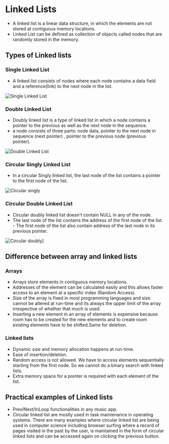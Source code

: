 # Linked Lists

- A linked list is a linear data structure, in which the elements are not stored at contiguous memory locations.
- Linked List can be defined as collection of objects called nodes that are randomly stored in the memory.

## Types of Linked lists

### Single Linked List

- A linked list consists of nodes where each node contains a data field and a reference(link) to the next node in the list.

![Single Linked List](https://static.javatpoint.com/ds/images/linked-list.png)

### Double Linked List

- Doubly linked list is a type of linked list in which a node contains a pointer to the previous as well as the next node in the sequence.
- a node consists of three parts: node data, pointer to the next node in sequence (next pointer) , pointer to the previous node (previous pointer).

![Double Linked List](https://static.javatpoint.com/ds/images/doubly-linked-list2.png)

### Circular Singly Linked List

- In a circular Singly linked list, the last node of the list contains a pointer to the first node of the list.

![Circular singly](https://static.javatpoint.com/ds/images/circular-singly-linked-list.png)

### Circular Double Linked List

- Circular doubly linked list doesn't contain NULL in any of the node.
- The last node of the list contains the address of the first node of the list. - The first node of the list also contain address of the last node in its previous pointer.

![Circular doubly](https://static.javatpoint.com/ds/images/circular-doubly-linked-list.png)]

## Difference between array and linked lists

### Arrays

- Arrays store elements in contiguous memory locations.
- Addresses of the element can be calculated easily and this allows faster access to an element at a specific index (Random Access).
- Size of the array is fixed in most programming languages and size cannot be altered at run-time and its always the upper limit of the array irrespective of whether that much is used.
- Inserting a new element in an array of elements is expensive because room has to be created for the new elements and to create room existing elements have to be shifted.Same for deletion.

### Linked lists

- Dynamic size and memory allocation happens at run-time.
- Ease of insertion/deletion.
- Random access is not allowed. We have to access elements sequentially starting from the first node. So we cannot do a binary search with linked lists.
- Extra memory space for a pointer is required with each element of the list.

## Practical examples of Linked lists

- Prev/Next/InLoop functionalities in any music app.
- Circular linked list are mostly used in task maintenance in operating systems. There are many examples where circular linked list are being used in computer science including browser surfing where a record of pages visited in the past by the user, is maintained in the form of circular linked lists and can be accessed again on clicking the previous button.
